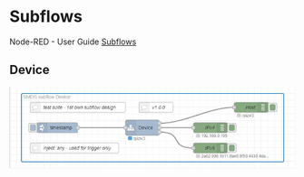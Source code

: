 # Subflows

Node-RED - User Guide [Subflows](https://nodered.org/docs/user-guide/editor/workspace/subflows)  

## Device

[![Device](Subflow_Device_2021-03-05_flows.jpg)](Subflow_Device_2021-03-05_flows.json)  
![]()  
![]()  
![]()  
![]()  
